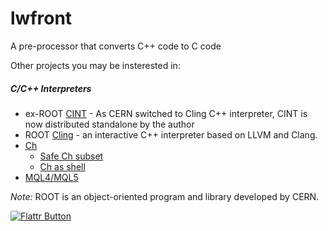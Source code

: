 # lwfront
A pre-processor that converts C++ code to C code
 

Other projects you may be insterested in:
##### C/C++ Interpreters
* ex-ROOT [CINT](https://root.cern.ch/introduction-cint) - As CERN switched to Cling C++ interpreter, CINT is now distributed standalone by the author
* ROOT [Cling](https://root.cern.ch/cling) - an interactive C++ interpreter based on LLVM and Clang.
* [Ch](https://www.softintegration.com/)
  *  [Safe Ch subset](https://www.softintegration.com/docs/ch/safech/)
  *  [Ch as shell](https://www.softintegration.com/docs/ch/shell/)
* [MQL4/MQL5](https://en.wikipedia.org/wiki/MetaQuotes_Language_MQL4/MQL5#The_MQL4_and_MQL5_Syntax_and_their_Difference_from_.D0.A1.2B.2B)

*Note:* ROOT is an object-oriented program and library developed by CERN.


[![Flattr Button](http://api.flattr.com/button/button-compact-static-100x17.png "Flattr This!")](https://flattr.com/submit/auto?fid=66xpok&url=https%3A%2F%2Fgithub.com%2Fovidiugabriel%2Flwfront "")
